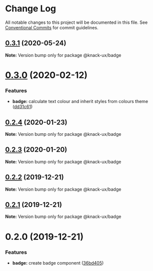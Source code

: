 # Change Log

All notable changes to this project will be documented in this file.
See [Conventional Commits](https://conventionalcommits.org) for commit guidelines.

## [0.3.1](https://github.com/knack-ux/knack-ux/compare/@knack-ux/badge@0.3.0...@knack-ux/badge@0.3.1) (2020-05-24)

**Note:** Version bump only for package @knack-ux/badge





# [0.3.0](https://github.com/knack-ux/knack-ux/compare/@knack-ux/badge@0.2.4...@knack-ux/badge@0.3.0) (2020-02-12)


### Features

* **badge:** calculate text colour and inherit styles from colours theme ([dd31c61](https://github.com/knack-ux/knack-ux/commit/dd31c61d24786d4b2fdab2515915a4bd31c551ef))





## [0.2.4](https://github.com/knack-ux/knack-ux/compare/@knack-ux/badge@0.2.3...@knack-ux/badge@0.2.4) (2020-01-23)

**Note:** Version bump only for package @knack-ux/badge





## [0.2.3](https://github.com/knack-ux/knack-ux/compare/@knack-ux/badge@0.2.2...@knack-ux/badge@0.2.3) (2020-01-20)

**Note:** Version bump only for package @knack-ux/badge





## [0.2.2](https://github.com/knack-ux/knack-ux/compare/@knack-ux/badge@0.2.1...@knack-ux/badge@0.2.2) (2019-12-21)

**Note:** Version bump only for package @knack-ux/badge





## [0.2.1](https://github.com/knack-ux/knack-ux/compare/@knack-ux/badge@0.2.0...@knack-ux/badge@0.2.1) (2019-12-21)

**Note:** Version bump only for package @knack-ux/badge





# 0.2.0 (2019-12-21)


### Features

* **badge:** create badge component ([36bd405](https://github.com/knack-ux/knack-ux/commit/36bd405))
